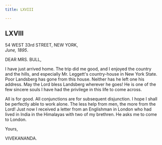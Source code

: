 ```yaml
---
title: LXVIII

---
```





  

  


## LXVIII

54 WEST 33rd STREET, NEW YORK,  
*June, 1895*.

DEAR MRS. BULL,

I have just arrived home. The trip did me good, and I enjoyed the
country and the hills, and especially Mr. Leggett's country-house in New
York State. Poor Landsberg has gone from this house. Neither has he left
one his address. May the Lord bless Landsberg wherever he goes! He is
one of the few sincere souls I have had the privilege in this life to
come across.

All is for good. All conjunctions are for subsequent disjunction. I hope
I shall be perfectly able to work alone. The less help from men, the
more from the Lord! Just now I received a letter from an Englishman in
London who had lived in India in the Himalayas with two of my brethren.
He asks me to come to London.

Yours,

VIVEKANANDA.


